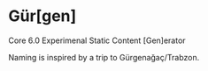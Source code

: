 # Gür[gen]
Core 6.0 Experimenal Static Content [Gen]erator

Naming is inspired by a trip to Gürgenağaç/Trabzon.
